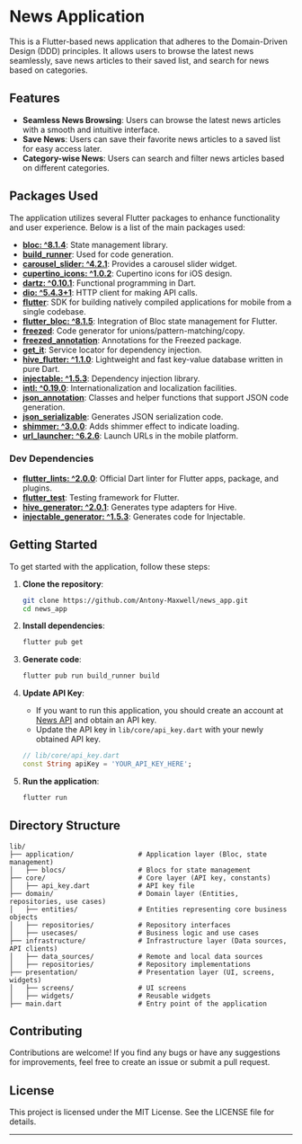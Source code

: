 # News Application

This is a Flutter-based news application that adheres to the Domain-Driven Design (DDD) principles. It allows users to browse the latest news seamlessly, save news articles to their saved list, and search for news based on categories.

## Features

- **Seamless News Browsing**: Users can browse the latest news articles with a smooth and intuitive interface.
- **Save News**: Users can save their favorite news articles to a saved list for easy access later.
- **Category-wise News**: Users can search and filter news articles based on different categories.

## Packages Used

The application utilizes several Flutter packages to enhance functionality and user experience. Below is a list of the main packages used:

- **[bloc: ^8.1.4](https://pub.dev/packages/bloc)**: State management library.
- **[build_runner](https://pub.dev/packages/build_runner)**: Used for code generation.
- **[carousel_slider: ^4.2.1](https://pub.dev/packages/carousel_slider)**: Provides a carousel slider widget.
- **[cupertino_icons: ^1.0.2](https://pub.dev/packages/cupertino_icons)**: Cupertino icons for iOS design.
- **[dartz: ^0.10.1](https://pub.dev/packages/dartz)**: Functional programming in Dart.
- **[dio: ^5.4.3+1](https://pub.dev/packages/dio)**: HTTP client for making API calls.
- **[flutter](https://flutter.dev)**: SDK for building natively compiled applications for mobile from a single codebase.
- **[flutter_bloc: ^8.1.5](https://pub.dev/packages/flutter_bloc)**: Integration of Bloc state management for Flutter.
- **[freezed](https://pub.dev/packages/freezed)**: Code generator for unions/pattern-matching/copy.
- **[freezed_annotation](https://pub.dev/packages/freezed_annotation)**: Annotations for the Freezed package.
- **[get_it](https://pub.dev/packages/get_it)**: Service locator for dependency injection.
- **[hive_flutter: ^1.1.0](https://pub.dev/packages/hive_flutter)**: Lightweight and fast key-value database written in pure Dart.
- **[injectable: ^1.5.3](https://pub.dev/packages/injectable)**: Dependency injection library.
- **[intl: ^0.19.0](https://pub.dev/packages/intl)**: Internationalization and localization facilities.
- **[json_annotation](https://pub.dev/packages/json_annotation)**: Classes and helper functions that support JSON code generation.
- **[json_serializable](https://pub.dev/packages/json_serializable)**: Generates JSON serialization code.
- **[shimmer: ^3.0.0](https://pub.dev/packages/shimmer)**: Adds shimmer effect to indicate loading.
- **[url_launcher: ^6.2.6](https://pub.dev/packages/url_launcher)**: Launch URLs in the mobile platform.

### Dev Dependencies

- **[flutter_lints: ^2.0.0](https://pub.dev/packages/flutter_lints)**: Official Dart linter for Flutter apps, package, and plugins.
- **[flutter_test](https://pub.dev/packages/flutter_test)**: Testing framework for Flutter.
- **[hive_generator: ^2.0.1](https://pub.dev/packages/hive_generator)**: Generates type adapters for Hive.
- **[injectable_generator: ^1.5.3](https://pub.dev/packages/injectable_generator)**: Generates code for Injectable.

## Getting Started

To get started with the application, follow these steps:

1. **Clone the repository**:
   ```bash
   git clone https://github.com/Antony-Maxwell/news_app.git
   cd news_app
   ```

2. **Install dependencies**:
   ```bash
   flutter pub get
   ```

3. **Generate code**:
   ```bash
   flutter pub run build_runner build
   ```

4. **Update API Key**:
   - If you want to run this application, you should create an account at [News API](https://newsapi.org/) and obtain an API key.
   - Update the API key in `lib/core/api_key.dart` with your newly obtained API key.
   
   ```dart
   // lib/core/api_key.dart
   const String apiKey = 'YOUR_API_KEY_HERE';
   ```

5. **Run the application**:
   ```bash
   flutter run
   ```

## Directory Structure

```plaintext
lib/
├── application/                # Application layer (Bloc, state management)
│   ├── blocs/                  # Blocs for state management
├── core/                       # Core layer (API key, constants)
│   ├── api_key.dart            # API key file
├── domain/                     # Domain layer (Entities, repositories, use cases)
│   ├── entities/               # Entities representing core business objects
│   ├── repositories/           # Repository interfaces
│   ├── usecases/               # Business logic and use cases
├── infrastructure/             # Infrastructure layer (Data sources, API clients)
│   ├── data_sources/           # Remote and local data sources
│   ├── repositories/           # Repository implementations
├── presentation/               # Presentation layer (UI, screens, widgets)
│   ├── screens/                # UI screens
│   ├── widgets/                # Reusable widgets
├── main.dart                   # Entry point of the application
```

## Contributing

Contributions are welcome! If you find any bugs or have any suggestions for improvements, feel free to create an issue or submit a pull request.

## License

This project is licensed under the MIT License. See the LICENSE file for details.

---